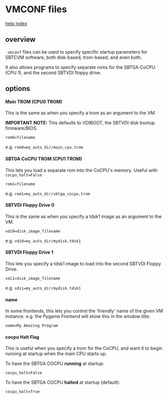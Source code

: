 # VMCONF files

[help index](index.md)


## overview

`.vmconf` files can be used to specify specific startup parameters for 
SBTCVM software, both disk-based, trom-based, and even both.

It also allows programs to specify separate roms for the SBTGA CoCPU (CPU 1), and the second SBTVDI floppy drive.



## options

#### Main TROM (CPU0 TROM)

This is the same as when you specify a trom as an argument to the VM.

**IMPORTANT NOTE:** This defaults to VDIBOOT, the SBTVDI disk bootup firmware/BIOS.

`rom0=filename`

e.g. `rom0=my_auto_dir/main_cpu.trom`

#### SBTGA CoCPU TROM (CPU1 TROM)

This lets you load a separate rom into the CoCPU's memory. Useful with `cocpu_halt=False`

`rom1=filename`

e.g. `rom1=my_auto_dir/sbtga_cocpu.trom`

#### SBTVDI Floppy Drive 0

This is the same as when you specify a tdsk1 image as an argument to the VM.

`vdi0=disk_image_filename`

e.g. `vdi0=my_auto_dir/mydisk.tdsk1`

#### SBTVDI Floppy Drive 1

This lets you specify a tdsk1 image to load into the second SBTVDI Floppy Drive.

`vdi1=disk_image_filename`

e.g. `vdi1=my_auto_dir/mydisk.tdsk1`

#### name

In some frontends, this lets you control the 'friendly' name of the 
given VM instance. e.g. the Pygame Frontend will show this in the window title.


`name=My Amazing Program`

#### cocpu Halt Flag

This is useful when you specify a trom for the CoCPU, and want it to
begin running at startup when the main CPU starts up.

To have the SBTGA COCPU **running** at startup:

`cocpu_halt=False`

To have the SBTGA COCPU **halted** at startup (default):

`cocpu_halt=True`


